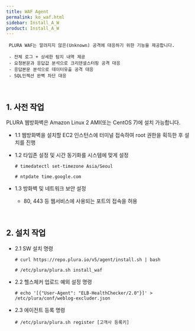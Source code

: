 ```yaml
---
title: WAF Agent
permalink: ko_waf.html
sidebar: Install_A_W
product: Install_A_W
---
```

     
     PLURA WAF는 알려지지 않은(Unknown) 공격에 대응하기 위한 기능을 제공합니다.

     - 전체 로그 + 상세한 탐지 내역 제공 
     - 요청본문과 응답값 분석으로 크리덴셜스터핑 공격 대응 
     - 응답본문 분석으로 데이터유출 공격 대응 
     - SQL인젝션 완벽 차단 대응 

<br />

## 1. 사전 작업

PLURA 웹방화벽은 Amazon Linux 2 AMI(또는 CentOS 7)에 설치 가능합니다.

  - 1.1 웹방화벽을 설치할 EC2 인스턴스에 터미널 접속하여 root 권한을 획득한 후 설치를 진행
  - 1.2 타임존 설정 및 시간 동기화를 시스템에 맞게 설정

     `# timedatectl set-timezone Asia/Seoul`

     `# ntpdate time.google.com`

  - 1.3 방화벽 및 네트워크 보안 설정 

     - 80, 443 등 웹서비스에 사용되는 포트의 접속을 허용

<br />

## 2. 설치 작업

  - 2.1 SW 설치 명령

     `# curl https://repo.plura.io/v5/agent/install.sh | bash`

     `# /etc/plura/plura.sh install_waf`

  - 2.2 헬스체커 업로드 예외 설정 명령

     `# echo '[{"User-Agent": "ELB-HealthChecker/2.0"}]' > /etc/plura/conf/weblog-excluder.json`

  - 2.3 에이전트 등록 명령

     `# /etc/plura/plura.sh register [고객사 등록키]`


